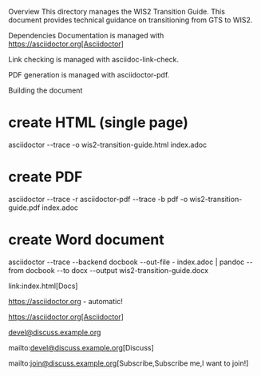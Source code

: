 Overview
This directory manages the WIS2 Transition Guide. This document provides technical guidance on transitioning from GTS to WIS2.

Dependencies
Documentation is managed with https://asciidoctor.org[Asciidoctor]

Link checking is managed with asciidoc-link-check.

PDF generation is managed with asciidoctor-pdf.

Building the document
# create HTML (single page)
asciidoctor --trace -o wis2-transition-guide.html index.adoc
# create PDF
asciidoctor --trace -r asciidoctor-pdf --trace -b pdf -o wis2-transition-guide.pdf index.adoc
# create Word document
asciidoctor --trace --backend docbook --out-file - index.adoc | pandoc --from docbook --to docx --output wis2-transition-guide.docx

link:index.html[Docs]

https://asciidoctor.org - automatic!

https://asciidoctor.org[Asciidoctor]

devel@discuss.example.org

mailto:devel@discuss.example.org[Discuss]

mailto:join@discuss.example.org[Subscribe,Subscribe me,I want to join!]
